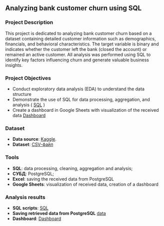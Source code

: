 ## Analyzing bank customer churn using SQL

### Project Description
This project is dedicated to analyzing bank customer churn based on a dataset containing detailed customer information such as demographics, financials, and behavioral characteristics.
The target variable is binary and indicates whether the customer left the bank (closed the account) or remained an active customer.
All analysis was performed using SQL to identify key factors influencing churn and generate valuable business insights.

### Project Objectives
- Conduct exploratory data analysis (EDA) to understand the data structure
- Demonstrate the use of SQL for data processing, aggregation, and analysis ( [SQL](https://github.com/VasylBihari/Project_SQL_Bank_Churn_Modeling/blob/main/sql/sql_scripts.sql) )
- Create a dashboard in Google Sheets with visualization of the received data [Dashboard](https://docs.google.com/spreadsheets/d/1naJDnQopu5NcWmKVYYdYg4hIfE12_DxDhzuTZibFxXE/edit?gid=2079650780#gid=2079650780)

### Dataset
- **Data source**: [Kaggle](https://www.kaggle.com/datasets/shivan118/churn-modeling-dataset).
- **Dataset**: [CSV-файл](https://github.com/VasylBihari/Project_SQL_Bank_Churn_Modeling/blob/main/data/Churn_Modelling.csv)

### Tools
- **SQL**: data processing, cleaning, aggregation and analysis;
- **СУБД**: PostgreSQL;
- **Excel**: saving the received data from PostgreSQL
- **Google Sheets**: visualization of received data, creation of a dashboard
  
### Analysis results
- **SQL scripts**:  [SQL](https://github.com/VasylBihari/Project_SQL_Bank_Churn_Modeling/blob/main/sql/sql_scripts.sql)
- **Saving retrieved data from PostgreSQL** [data](https://github.com/VasylBihari/Project_SQL_Bank_Churn_Modeling/tree/main/data)
- **Dashboard**:
  [Dashboard](https://github.com/VasylBihari/Project_SQL_Bank_Churn_Modeling/blob/main/dashboard/Dashboard.jpg)
